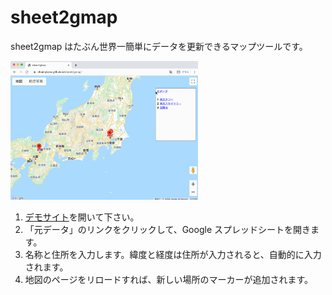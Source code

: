 # sheet2gmap

sheet2gmap はたぶん世界一簡単にデータを更新できるマップツールです。

<img src="images/sheet2gmap.gif" width="300" />

1. [デモサイト](https://champierre.github.io/sheet2gmap/)を開いて下さい。
2. 「元データ」のリンクをクリックして、Google スプレッドシートを開きます。
3. 名称と住所を入力します。緯度と経度は住所が入力されると、自動的に入力されます。
4. 地図のページをリロードすれば、新しい場所のマーカーが追加されます。
